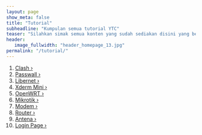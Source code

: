 ```yaml
---
layout: page
show_meta: false
title: "Tutorial"
subheadline: "Kumpulan semua tutorial YTC"
teaser: "Silahkan simak semua konten yang sudah sediakan disini yang berasal dari konten channel youtube saya."
header:
   image_fullwidth: "header_homepage_13.jpg"
permalink: "/tutorial/"
---
```

1. <a class="radius button small" href="{{ site.url }}{{ site.baseurl }}/clash/">Clash ›</a>
1. <a class="radius button small" href="{{ site.url }}{{ site.baseurl }}/passwall/">Passwall ›</a>
1. <a class="radius button small" href="{{ site.url }}{{ site.baseurl }}/libernet/">Libernet ›</a>
1. <a class="radius button small" href="{{ site.url }}{{ site.baseurl }}/xderm-mini/">Xderm Mini ›</a>
1. <a class="radius button small" href="{{ site.url }}{{ site.baseurl }}/openwrt/">OpenWRT ›</a>
1. <a class="radius button small" href="{{ site.url }}{{ site.baseurl }}/mikrotik/">Mikrotik ›</a>
1. <a class="radius button small" href="{{ site.url }}{{ site.baseurl }}/modem/">Modem ›</a>
1. <a class="radius button small" href="{{ site.url }}{{ site.baseurl }}/router/">Router ›</a>
1. <a class="radius button small" href="{{ site.url }}{{ site.baseurl }}/antena/">Antena ›</a>
1. <a class="radius button small" href="{{ site.url }}{{ site.baseurl }}/login-page/">Login Page ›</a>
